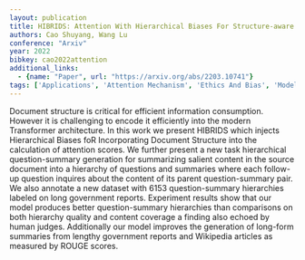 ```yaml
---
layout: publication
title: HIBRIDS: Attention With Hierarchical Biases For Structure-aware Long Document Summarization
authors: Cao Shuyang, Wang Lu
conference: "Arxiv"
year: 2022
bibkey: cao2022attention
additional_links:
  - {name: "Paper", url: "https://arxiv.org/abs/2203.10741"}
tags: ['Applications', 'Attention Mechanism', 'Ethics And Bias', 'Model Architecture', 'Pretraining Methods', 'RAG', 'Transformer']
---
```

Document structure is critical for efficient information consumption. However it is challenging to encode it efficiently into the modern Transformer architecture. In this work we present HIBRIDS which injects Hierarchical Biases foR Incorporating Document Structure into the calculation of attention scores. We further present a new task hierarchical question-summary generation for summarizing salient content in the source document into a hierarchy of questions and summaries where each follow-up question inquires about the content of its parent question-summary pair. We also annotate a new dataset with 6153 question-summary hierarchies labeled on long government reports. Experiment results show that our model produces better question-summary hierarchies than comparisons on both hierarchy quality and content coverage a finding also echoed by human judges. Additionally our model improves the generation of long-form summaries from lengthy government reports and Wikipedia articles as measured by ROUGE scores.
